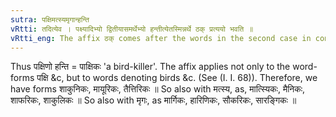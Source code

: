 ```yaml
---
sutra: पक्षिमत्स्यमृगान्हन्ति
vRtti: तदित्येव । पक्ष्यादिभ्यो द्वितीयासमर्थेभ्यो हन्तीत्येतस्मिन्नर्थे ठक् प्रत्ययो भवति ॥
vRtti_eng: The affix ठक् comes after the words in the second case in construction denoting birds, fishes, or wild beasts, when the sense is 'who kills that'.
---
```

Thus पक्षिणो हन्ति = पाक्षिकः 'a bird-killer'. The affix applies not only to the word-forms पक्षि &c, but to words denoting birds &c. (See (I. I. 68)). Therefore, we have forms शाकुनिकः, मायूरिकः, तैत्तिरिकः ॥ So also with मत्स्य, as, मात्स्यिकः, मैनिकः, शाफरिकः, शाकुलिकः ॥ So also with मृगः, as मार्गिकः, हारिणिकः, सौकरिकः, सारङ्गिकः ॥
